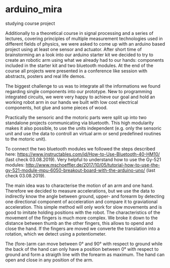# arduino_mira
studying course project

Additionally to a theoretical course in signal processing and a series of lectures, covering principles of multiple measurement technologies used in different fields of physics, we were asked to come up with an arduino based project using at least one sensor and actuator. After short time of brainstorming an a look into our arduino starter kit we decided to try to create an robotic arm using what we already had to our hands: components included in the starter kit and two bluetooth modules.
At the end of the course all projects were presented in a conference like session with abstracts, posters and real life demos.

The biggest challenge to us was to integrate all the informations we found regarding single components into our prototype.
New to programming integrated circuits, we were very happy to achieve our goal and hold an working robot arm in our hands we built with low cost electrical components, hot glue and some pieces of wood. 

Practically the sensoric and the motoric parts were split up into two standalone projects communicating via bluetooth. This high modularity makes it also possible, to use the units independent (e.g. only the sensoric unit and use the data to controll an virtual arm or send predefined routines to the motoric unit).

To connect the two bluetooth modules we followed the steps described here: https://www.instructables.com/id/How-to-Use-Bluetooth-40-HM10/ (last check 03.08.2019). Very helpful to understand how to use the Gy-521 modules: http://www.mschoeffler.de/2017/10/05/tutorial-how-to-use-the-gy-521-module-mpu-6050-breakout-board-with-the-arduino-uno/ (last check 03.08.2019).

The main idea was to characterise the motion of an arm and one hand. Therefore we decided to measure accelerations, but we use the data to indirectly know the angle between ground, upper- and forearm by detecting one directional component of acceleration and compare it to graviational acceleration. This simple method will only work for slow movements and is good to imitate holding positions with the robot. The characteristics of the movement of the fingers is much more complex. We broke it down to the distance between thumb an the other fingers, this allows to opend and close the hand. If the fingers are moved we converte the translation into a rotation, which we detect using a potentiometer.

The (fore-)arm can move between 0° and 90° with respect to ground while the back of the hand can only have a position between 0° with respect to ground and form a straigth line with the forearm as maximum. The hand can open and close in any position of the arm.
